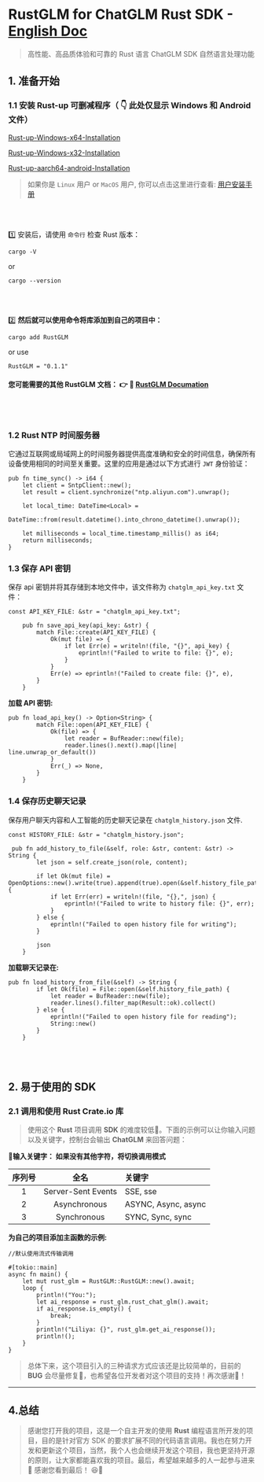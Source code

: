 # RustGLM for ChatGLM Rust SDK - [English Doc](https://github.com/blueokanna/RustGLM/blob/main/README.md)
> 高性能、高品质体验和可靠的 Rust 语言 ChatGLM SDK 自然语言处理功能

## 1. 准备开始

### 1.1 安装 Rust-up 可删减程序（ 👇 此处仅显示 Windows 和 Android 文件）

[Rust-up-Windows-x64-Installation](https://static.rust-lang.org/rustup/dist/x86_64-pc-windows-msvc/rustup-init.exe)

[Rust-up-Windows-x32-Installation](https://static.rust-lang.org/rustup/dist/i686-pc-windows-msvc/rustup-init.exe)

[Rust-up-aarch64-android-Installation](https://static.rust-lang.org/rustup/dist/aarch64-linux-android/rustup-init)

> 如果你是 `Linux` 用户 or `MacOS` 用户, 你可以点击这里进行查看: [用户安装手册](https://forge.rust-lang.org/infra/other-installation-methods.html)

<br>
<br>

1️⃣ 安装后，请使用 `命令行` 检查 Rust 版本：

```
cargo -V
```
or
```
cargo --version
```
<br>
<br>

2️⃣ **然后就可以使用命令将库添加到自己的项目中：**
```
cargo add RustGLM
```
or use
```
RustGLM = "0.1.1"
```

#### 您可能需要的其他 RustGLM 文档： 👉 :link: [RustGLM Documation](https://docs.rs/RustGLM/0.1.1/RustGLM/struct.RustGLM.html)
<br>
<br>

### 1.2 Rust NTP 时间服务器

它通过互联网或局域网上的时间服务器提供高度准确和安全的时间信息，确保所有设备使用相同的时间至关重要。这里的应用是通过以下方式进行 `JWT` 身份验证：

```
pub fn time_sync() -> i64 {
    let client = SntpClient::new();
    let result = client.synchronize("ntp.aliyun.com").unwrap();

    let local_time: DateTime<Local> =
        DateTime::from(result.datetime().into_chrono_datetime().unwrap());

    let milliseconds = local_time.timestamp_millis() as i64;
    return milliseconds;
}
```

### 1.3 保存 API 密钥

保存 api 密钥并将其存储到本地文件中，该文件称为 `chatglm_api_key.txt` 文件：

```
const API_KEY_FILE: &str = "chatglm_api_key.txt";

    pub fn save_api_key(api_key: &str) {
        match File::create(API_KEY_FILE) {
            Ok(mut file) => {
                if let Err(e) = writeln!(file, "{}", api_key) {
                    eprintln!("Failed to write to file: {}", e);
                }
            }
            Err(e) => eprintln!("Failed to create file: {}", e),
        }
    }
```

**加载 API 密钥:**
```
pub fn load_api_key() -> Option<String> {
        match File::open(API_KEY_FILE) {
            Ok(file) => {
                let reader = BufReader::new(file);
                reader.lines().next().map(|line| line.unwrap_or_default())
            }
            Err(_) => None,
        }
    }
```

### 1.4 保存历史聊天记录

保存用户聊天内容和人工智能的历史聊天记录在 `chatglm_history.json` 文件.

```
const HISTORY_FILE: &str = "chatglm_history.json";

 pub fn add_history_to_file(&self, role: &str, content: &str) -> String {
        let json = self.create_json(role, content);

        if let Ok(mut file) = OpenOptions::new().write(true).append(true).open(&self.history_file_path) {
            if let Err(err) = writeln!(file, "{},", json) {
                eprintln!("Failed to write to history file: {}", err);
            }
        } else {
            eprintln!("Failed to open history file for writing");
        }

        json
    }
```
**加载聊天记录在:**
```
pub fn load_history_from_file(&self) -> String {
        if let Ok(file) = File::open(&self.history_file_path) {
            let reader = BufReader::new(file);
            reader.lines().filter_map(Result::ok).collect()
        } else {
            eprintln!("Failed to open history file for reading");
            String::new()
        }
    }
```

<br>
<br>

## 2. 易于使用的 SDK

### 2.1 调用和使用 Rust Crate.io 库
>
> 使用这个 **Rust** 项目调用 **SDK** 的难度较低🤩。下面的示例可以让你输入问题以及关键字，控制台会输出 **ChatGLM** 来回答问题：

🚩**输入关键字： 如果没有其他字符，将切换调用模式**

| 序列号 | 全名 | 关键字 |
| :-------------: | :-------------: | :----- |
| 1 | Server-Sent Events| SSE, sse |
| 2 | Asynchronous | ASYNC, Async, async |
| 3 | Synchronous | SYNC, Sync, sync |


**为自己的项目添加主函数的示例:**
```
//默认使用流式传输调用

#[tokio::main]
async fn main() {
    let mut rust_glm = RustGLM::RustGLM::new().await;
    loop {
        println!("You:");
        let ai_response = rust_glm.rust_chat_glm().await;
        if ai_response.is_empty() {
            break;
        }
        println!("Liliya: {}", rust_glm.get_ai_response());
        println!();
    }
}
```


> 总体下来，这个项目引入的三种请求方式应该还是比较简单的，目前的 **BUG** 会尽量修复🥳，也希望各位开发者对这个项目的支持！再次感谢🎉！
---

## 4.总结
>
> 感谢您打开我的项目，这是一个自主开发的使用 **Rust** 编程语言所开发的项目，目的是针对官方 SDK 的要求扩展不同的代码语言调用。我也在努力开发和更新这个项目，当然，我个人也会继续开发这个项目，我也更坚持开源的原则，让大家都能喜欢我的项目。最后，希望越来越多的人一起参与进来 🚀 感谢您看到最后！ 😆👏

